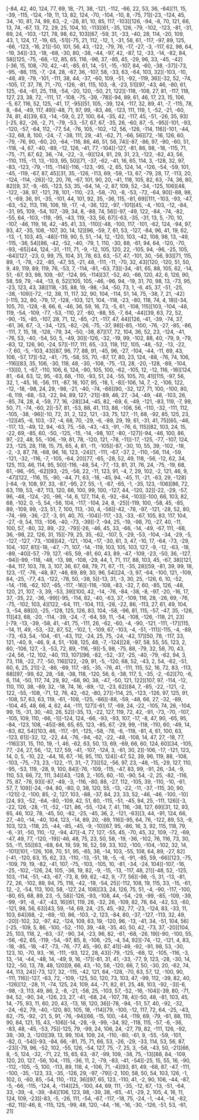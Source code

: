 [-84, 42, 40, 124, 77, 69, 18, -71, 38, -121, -112, -66, 22, 53, 36, -64][11, 15, -39, -115, -124, -19, 11, 13, 82, 124, -70, -104, -10, 8, -75, 71][-23, -124, 45, 34, -10, 81, 74, 99, 63, -2, -28, 81, 10, 85, 117, -103][126, -94, -8, 70, 121, 66, 13, 74, -67, 13, 72, 29, 25, 104, 10, -113][61, -35, 126, -79, -102, -123, -81, -31, 69, 24, -103, -121, 78, 98, 62, 103][67, -59, 31, -33, -40, 28, 114, -20, 109, 43, 1, 124, 17, -19, 65, -51][-75, 21, 112, -12, 1, -31, 58, 61, -117, -97, 89, 125, -66, -123, -16, 21][-50, 101, 56, 43, -122, -79, 76, -17, -27, -3, -117, 62, 98, 64, -19, 34][-33, -18, -68, -30, 80, -38, -44, -97, 42, -87, 12, -33, -14, -82, 84, 58][125, -75, -68, -12, 85, 65, 116, -96, 37, -85, 45, -29, 96, 33, -45, -42][-36, 15, 108, -70, 42, -41, -85, 61, 14, -51, -15, -107, 84, -60, -38, -37][-73, -95, -86, 115, -7, -24, 28, -67, 36, -107, 58, -33, 63, -64, 103, 32][-103, -10, -48, 49, -79, -101, -111, 38, 44, -37, -60, 109, -51, -92, -119, 36][-32, 52, -74, -105, 17, 37, 78, 71, -70, -126, -81, 115, 103, -8, -23, 51][97, -43, 46, -80, 61, 125, -64, -61, 25, 118, -54, -20, 120, -50, 21, 122][-118, -108, 27, 81, -117, 118, 127, 23, 38, 72, -111, 17, -108, -75, -39, -78][-94, 89, 61, 46, 17, 23, 15, 106, -5, 67, 116, 52, 125, -41, 17, -95][51, 105, -39, 124, -117, 32, 89, 41, -7, -115, 78, 8, -84, -49, 117, 49][-48, 71, 97, 99, -83, 46, -123, 111, 119, 1, -52, -21, -60, 74, 81, 4][39, 63, -14, -59, 0, 27, 100, 64, -35, 42, -117, 45, -51, -26, 35, 93][-25, 82, -26, -2, 71, -79, -53, -57, 67, 67, -35, 26, -60, 87, -5, -95][-101, -93, -120, -57, -64, 112, -77, 54, -76, 105, -102, -12, 56, -126, -114, 116][-101, -44, -32, 68, 8, 100, -24, -7, -38, 111, 29, -41, -62, 71, -66, 56][72, -16, 126, 60, -79, -76, 90, -60, 20, -64, -116, 86, 46, 51, 56, 74][-87, -86, 97, -90, -60, 51, -118, -4, 67, -40, -89, -12, 126, -41, 77, -104][-127, -81, 86, 98, -18, -115, 71, -75, -71, 87, 62, 36, -74, -22, -3, -9][124, 91, 29, 31, 23, -122, -82, 43, 56, -110, 115, -11, 13, -103, 95, 50][71, -37, -62, -41, 16, 65, 114, 3, -128, 32, 97, -83, -123, -79, -115, -114][-116, -123, -95, -2, 65, 124, 14, -126, -54, -59, 101, -45, -119, -67, 87, 45][31, 35, -126, -113, 69, -59, -13, 67, -79, 28, 17, -113, 20, -124, -114, -26][-12, 20, 76, -67, 101, 90, 20, -41, 118, 105, 82, 63, -74, 36, 80, 82][9, 37, -9, -65, -123, 53, 35, -64, 14, -2, 87, 109, 52, -34, -125, 106][48, -122, -38, 97, -121, 78, 101, -110, -23, -58, -70, -8, -53, -72, -64, 90][-88, 98, -1, -69, 36, 91, -35, -101, 44, 101, 92, 35, -36, 115, -81, 69][111, -103, -93, -47, -63, -52, 113, 116, 106, 19, -17, -4, -36, 122, -97, -101][45, -4, -103, -12, -84, -31, 95, 109, -54, 107, -39, 34, 8, -88, 74, 56][-97, -49, 122, -84, -74, -82, -55, 64, -103, -119, -95, -43, 119, -33, 56, 67][-63, -35, -31, 13, 5, -70, 10, -107, -46, 119, 16, 42, -45, 41, 33, -110][-48, -100, 117, -101, -62, 124, -94, 97, 93, 47, -35, 108, -107, 30, 14, 12][96, -59, 7, 61, 53, -127, -84, 96, 41, 19, 62, -13, -1, 103, 45, -48][-119, 90, 5, 51, -14, 12, -120, 103, -42, 108, 98, 13, -49, -115, -36, 54][86, -42, -52, -40, -79, 1, 110, -30, 88, -61, 94, 64, -120, -70, -93, -65][44, 124, -31, -111, 71, -9, -12, 105, 120, 22, -105, 94, -96, -25, 105, -64][127, -23, 0, 99, 75, 104, 31, 78, 63, 63, -57, 47, -101, 30, -56, 93][71, 115, 89, -1, -78, -22, -85, -47, 55, -21, 48, -111, -11, -70, 32, 43][120, -120, 51, 50, 9, 49, 119, 89, 119, 76, -53, 7, -114, -81, -63, 73][-34, -81, 65, 88, 105, 62, -14, 51, -87, 93, 98, 109, -97, -124, 95, -114][37, -52, 40, -66, 120, 42, 6, 126, 90, 58, 59, 79, -44, -13, 6, 52][105, 105, -46, -96, 94, -19, 31, 70, 98, 13, -73, 95, -23, 123, 43, 38][118, -35, 88, 19, -98, -34, -50, 73, 1, -6, 45, 37, -51, -25, -38, -109][-72, -12, 38, 11, 117, 32, 90, 104, -114, 51, 14, 75, -38, 7, 21, -42][-115, 32, 80, -79, 17, -128, -103, 121, 104, -118, -23, -80, 118, 74, 4, 18][-34, 105, 70, -128, -8, 66, 6, -46, 36, 59, 16, 73, -5, 61, -108, 115][103, -104, -48, 119, -54, -109, -77, -53, -110, 27, -80, -88, 55, -7, 64, -44][39, 63, 72, 52, -90, -15, -85, -107, 28, 71, 12, -85, -21, -117, 47, 44][126, -41, -39, -74, 37, -61, 36, 67, -3, -34, -125, -82, -26, -75, -37, 98][-85, -100, -76, -27, -85, -86, -111, 7, 15, 18, -128, -79, 34, -50, -38, 87][17, 72, 104, 36, 52, 23, -124, -41, -76, 53, -40, -54, 50, 5, -49, 30][-126, -32, -19, 99, -102, 88, 40, -79, 9, -79, -83, 12, 126, 90, -24, 57][-117, 111, 65, -33, 118, 112, 105, -48, -52, -13, -22, -7, 60, -5, -103, 43][87, 96, 77, 88, 91, -45, 96, -27, -104, -44, -11, 69, 43, 106, -57, 17][-52, -41, -75, -58, 55, 70, -87, 17, 80, 23, 124, -88, -76, 74, 106, -116][83, 35, 106, -30, 118, 48, -30, -108, -75, -13, 28, -20, -128, -89, -104, -13][0, 1, -67, -110, 106, 6, 124, -90, 105, 100, -62, -105, 12, -12, 116, -18][124, 81, -64, 63, 12, 95, -63, 68, -110, -93, 51, 24, -55, 105, 70, 41][115, -97, 56, 32, 1, -45, 16, -56, 111, -87, 16, 107, 95, -18, 1, -8][-106, 14, 7, -2, -106, 122, -12, -18, -98, 24, 29, -98, -21, -40, -74, -66][90, -32, 127, 71, 100, -100, 80, -6, 119, -68, -53, -22, 94, 89, 127, -21][-89, 46, 27, -34, -49, -48, -103, 26, -85, 74, 28, 4, -59, 77, 16, -28][34, -45, 82, -69, 6, -49, -121, -83, 119, -7, 99, 50, 71, -74, -60, 2][-57, 81, -53, 88, 41, 113, 88, -106, 56, -110, -32, -111, 112, -105, -38, -96][-10, 72, 31, 2, 122, 121, -33, 75, 127, -11, 68, -92, 85, 125, 23, -12][45, -6, 103, -37, -4, 68, 70, -29, -6, -89, 29, 19, 61, -31, 41, 75][65, -46, -117, 13, -49, 12, 94, -63, 75, -58, -43, -43, -91, -76, 6, 115][82, 103, 24, 15, -22, 69, -85, 60, -50, -125, -15, -14, -98, 107, -80, -127][-94, -46, 100, 86, 97, -22, 48, 55, -106, -19, 81, 78, -120, 121, -78, -11][-17, -125, -77, -107, 124, 23, -125, 28, 118, 15, 75, 65, 4, 81, -11, -105][-87, -30, 10, 55, 39, -102, -18, -2, -3, 87, 78, -68, 96, 16, 123, -24][1, -111, -67, -37, 2, -110, -56, 114, -59, -121, -32, -116, -7, -105, -64, 20][77, -65, -28, 52, 49, 118, -56, -12, 62, 34, 125, 113, 46, 114, 95, 50][-116, -48, 54, -77, -13, 81, 31, 76, 24, -75, -19, 68, 61, -96, -95, -62][93, -25, -56, 22, -11, 123, 91, -4, 7, 29, 102, -2, 121, 46, 9, -47][122, -116, 15, -90, -44, 71, 63, -18, -45, 94, -45, 11, -21, -63, 29, -128][-64, -9, 108, 97, 33, -87, -95, 27, 55, -1, -87, -65, -1, -35, 123, -106][86, 72, 63, 119, 53, -87, 113, 120, 66, 100, 99, 100, -127, 44, -120, 32][-22, -29, -57, 96, -48, -124, -20, -96, -14, 6, 127, 114, 6, -92, -84, -103][-100, 66, 103, 82, 68, -102, 0, -5, 54, -56, 104, -117, -104, 24, 8, -25][-119, 100, -58, 45, -85, 89, -109, 99, -23, 51, 7, 100, 113, -30, 4, -56][-42, -78, -97, -121, -28, 52, 80, -74, -99, -36, -27, -3, 91, 40, 70, -104][-117, -33, -33, -67, 105, 83, 117, 104, -27, -9, 54, 113, -106, -40, -73, -39][-7, -94, 25, -19, -98, 70, -27, 40, -11, 100, 57, -80, 32, 89, -22, -79][-26, -46, 45, 33, -66, -14, -49, -67, 111, -68, 36, -98, 22, 126, 31, 15][-79, 25, 35, -62, -107, 5, -29, -53, -104, -34, -29, -5, -127, -127, -73, -108][42, -121, -104, -17, -30, 61, 3, 47, -10, 17, -64, -73, -29, 104, -107, 81][-18, -47, -71, 107, -14, -119, 103, 105, 103, 127, -9, -12, -63, -18, -89, -40][-57, -79, 127, -65, 59, -81, 60, 43, 89, -47, -109, -23, -50, 36, -127, -94][-99, -118, -48, -13, 98, -108, -29, 44, 1, 71, 117, 88, 103, 45, -67, 38][121, -84, 117, 103, 78, 3, 107, 36, 67, 68, 79, 71, 67, -11, -35, 28][59, -81, 39, 99, 18, 123, -17, -76, -48, 87, -46, 69, 89, 30, 96, 54][24, -3, 97, -64, -100, 121, -109, 64, -25, -77, 43, -122, -78, 50, -38, 5][-13, 31, -3, 30, 25, -126, 6, 10, -52, -14, -116, -62, 107, -65, -117, -16][-116, -108, -83, -32, 7, 60, -85, 126, -48, 120, 21, 107, -3, 39, -53, 39][100, 42, -14, -76, -84, -38, -8, -97, -20, -16, 17, 37, -35, 22, -36, -99][-95, -114, 82, -40, -63, 37, -109, 116, 28, -26, 69, -76, -75, -102, 103, 4][122, -64, 111, -104, 113, -28, -22, 86, -113, 27, 61, 49, 104, 3, -54, 88][0, -25, -128, 125, 126, 83, 104, -58, -96, 81, 115, -57, -47, 35, -126, 11][43, 68, -20, -114, -39, -24, -7, -64, 59, 11, -54, -108, -126, -118, 21, 23][-79, -13, -39, -58, 41, -41, 75, -111, 26, -62, -60, -4, -90, -121, -111, -17][115, -14, 11, 49, -53, -32, 87, 52, -102, 1, -109, 67, -103, -4, -51, -111][-115, -4, -89, -73, -63, 54, -104, -61, -43, 112, -24, 25, 75, -24, -42, 17][50, 78, -117, 33, 121, -40, 9, -46, 9, 4, 51, -108, 125, 48, -7, -124][28, -97, 58, 55, 55, 123, 2, 60, -106, 127, -3, -53, 72, 89, -116, -9][-5, 98, -75, 88, -79, 32, 58, 70, 43, -24, 56, -12, 102, -40, 113, 107][96, -82, -52, -37, -25, -40, -79, -62, 94, 3, 73, 118, -22, 77, -50, 116][122, -29, 91, -5, -120, 68, 52, -43, 2, 54, -62, -51, 60, 6, 25, 21][-2, -86, -69, 117, -85, -35, -76, 41, -111, 115, 52, 16, 72, 83, -113, 68][97, -99, 62, 28, -58, -38, 118, -120, 56, 6, -38, 117, 5, -35, -2, -62][70, -6, 6, 114, -50, 117, 74, 29, 92, -68, 90, 38, -47, -50, 121, 122][107, 97, -114, -12, 110, 110, 38, -89, 32, -18, 74, 16, -89, -12, -23, 62][84, 7, -85, -22, -121, -2, 122, -55, -108, -71, 12, 76, 42, -62, -80, 27][-114, 25, -123, -126, 97, 125, 91, -108, 57, 63, 63, 119, -61, -108, -125, -86][-88, -59, -48, 66, 27, -32, -89, -104, 45, 48, 66, 4, 62, 44, -111, 127][-61, 17, -69, 24, -22, -105, 74, 26, -104, 99, 15, -31, 30, -40, 26, 52][-35, 13, -22, 127, 119, 72, 42, -91, -73, -70, -107, -105, 109, 110, -66, -1][-124, 124, -66, -93, -93, 107, -17, -8, 47, 90, -65, 95, -84, -123, 108, -45][-86, 65, 65, 123, -85, 67, -29, 99, -118, -110, 60, -49, 14, -83, 82, 54][103, 46, -117, -91, -125, -58, -78, -6, -118, -81, 4, 61, 100, 63, -123, 61][-32, 12, -22, 44, -76, -94, -62, -22, -48, -108, 14, 47, 27, -18, 77, -116][31, 15, 110, 19, -1, 46, -62, 63, 50, 13, 69, -69, 66, 60, 124, 60][34, -105, 77, -24, 27, 56, -12, 127, 59, -41, -107, -124, 3, -61, 30, 2][-106, -17, -121, 123, 14, 0, 5, -10, 22, -44, 16, 67, -16, 95, 110, 124][-47, 52, 39, 96, 119, 88, -108, -103, -75, -73, 23, -122, -11, 31, -7, 73][52, -56, 97, 23, -48, -15, -29, 127, 110, -95, -53, 119, -28, 9, 100, 84][-76, -109, -115, -47, 83, 99, -91, 26, -34, -9, 110, 53, 66, 72, 111, 34][43, -128, 2, -105, 60, -10, -90, 54, -2, 25, -82, -116, 75, 87, -78, 93][-87, -49, -3, -116, -80, 88, -27, 112, -105, 39, -110, -10, -61, 57, 7, 109][-24, -94, 80, -80, 0, 38, 120, 55, -13, -22, -11, -37, -115, 30, 90, -121][-2, -100, 85, -2, 127, 103, -88, -37, 84, 23, 33, 52, -46, -46, -100, -10][24, 93, -52, -64, -80, -109, 42, 51, 60, -115, -51, -45, 94, 25, -111, 126][-3, -22, 126, -28, -11, -52, -121, 86, -55, -124, 7, 41, 116, -38, 127, 69][31, 12, 93, 65, 46, 102, 78, -45, 50, -82, -25, -45, 36, 2, -121, -63][3, 44, -91, 124, 66, 27, -40, -14, -40, 104, 123, -14, 89, 20, -89, 116][-95, 64, 76, -122, 89, 53, -9, 103, 123, -118, 25, -44, -85, -45, -9, -10][67, 95, -86, 16, 3, 92, 115, 118, 79, -6, -31, -50, 110, -12, -94, 47][-4, 77, 127, -55, 45, -70, 45, 32, 109, -72, -69, -47, 49, 77, -120, -19][-46, 48, 75, 23, 50, 58, -19, -36, -102, 76, 116, 73, 30, 55, -11, 55][63, -68, 64, 19, 59, 16, 52, 59, 33, 102, -100, -104, -102, 32, 14, -101][101, -126, 108, 70, 51, 95, -65, 36, -14, 103, -55, 108, 64, 89, -27, 82][-41, -120, 63, 15, 62, 33, -110, -13, -51, 18, -5, -6, -91, -85, 59, -66][123, -75, -109, 79, 19, -82, -41, 107, -75, -103, -105, 10, -81, -34, -24, 104][-107, -16, -25, -102, -126, 24, 105, -36, 19, 82, -9, -15, -13, -117, 48, 21][-48, 52, -125, 103, -114, -51, -43, -67, -73, 8, 99, 62, -42, 9, -77, 56][-98, -5, 31, -13, -81, 72, 26, -102, 89, 94, 75, 116, -42, -19, -54, 25][-112, 108, 19, 115, 33, -15, -61, 12, -2, -54, 113, 100, 58, -127, 24, 108][33, 24, 126, 75, 51, -4, -90, -117, -100, -80, 65, 68, 89, 23, -5, 58][-126, -93, -108, 44, -54, -29, -99, -85, -109, -39, -99, -91, -8, -47, -43, 16][61, 119, 26, -32, 26, -109, 82, 76, 64, -42, 53, -60, -121, 98, 56, 63][43, 59, -14, 69, 24, -25, 45, -92, 77, -23, -124, 83, -33, 11, 103, 64][68, -2, -69, -10, 86, -103, -2, 123, -84, 80, -37, -127, -113, 32, 49, -20][-102, 32, -97, 42, -124, 109, 63, 19, -120, 96, -13, -41, 34, -51, 104, 56][-25, -109, 5, 86, -100, -52, -110, 39, -48, -35, 40, 50, 42, -73, 37, -20][104, 25, 103, 118, 2, -63, -37, -90, 34, -23, 96, 82, -61, -68, -26, 19][-90, -100, 55, -56, -62, 65, -119, -54, -97, 85, 8, -106, -25, -4, 54, 92][-74, -12, -121, 4, 83, -18, -85, -18, -47, -73, -76, -77, 45, -90, 87, 41][-49, -92, -91, 98, 53, -30, 123, 10, -70, 93, -16, -111, -93, 122, 28, 43][-79, -125, -68, 12, -105, -116, -3, 13, -14, -44, -48, 14, -49, 9, 16, -17][-81, 31, 41, -33, -77, 9, 123, -28, -30, 14, 122, -50, 13, 78, 48, 120][9, 66, 43, -10, 58, -120, 66, 7, 50, -30, 20, -62, 74, 44, 113, 24][-73, 127, 32, -115, -42, 121, 64, -128, -70, 63, 57, 12, -100, 90, -111, 116][-127, -63, 72, -109, -125, 50, 120, 73, 103, 47, -99, 112, -39, 82, 40, -126][12, -28, 11, -74, 125, 24, 109, 44, -71, 82, 81, 25, 48, 103, -92, -3][-6, -98, -3, 113, 49, 86, 2, -8, -21, -58, 25, -103, 57, -52, -16, -104][-39, 80, -71, 94, 52, -90, 34, -126, 23, 27, -41, -68, 24, -107, 78, 4][-50, 48, -81, 103, 45, 14, -75, 93, 11, 60, 20, 43, -13, 18, 120, 36][-78, -94, -51, 57, 40, -92, -32, -24, -62, 79, -40, -120, 80, 105, 18, -114][79, -100, -12, 117, 72, 64, -25, -43, 62, -75, -92, -21, 5, 91, -76, -94][66, -15, 100, -44, -119, 69, -79, -61, 88, 110, 90, 84, 121, 15, 43, -106][-14, -28, -9, -99, -34, 92, -118, 115, -57, -6, -36, -83, 48, -45, -53, 75][-125, 79, -99, 24, 106, 24, -27, 79, 82, -111, 126, -92, 39, -39, 3, -120][39, 13, 99, 104, 109, 24, -110, -80, -61, 9, -55, -59, -101, -82, 0, -54][-93, -84, 66, -81, 75, 71, 66, 53, -26, -29, -33, 114, 53, 56, 87, -23][-79, 96, -52, 102, -55, 126, -54, 127, 75, -7, 25, 3, -58, -43, 50, -21][66, 8, -5, 124, -32, -71, 22, 15, 65, 63, -87, -99, 109, -38, 75, -13][88, 84, -109, 120, 20, 127, -56, 104, -115, -36, 11, 2, -79, -83, -41, -54][-25, 15, 55, 16, -90, -112, -105, -5, 100, -113, 89, 118, 4, -106, 71, -4][93, 81, 49, -68, 87, -47, -111, -100, -35, -123, 33, -35, -126, 29, -97, -79][-2, 100, 58, 50, 54, 103, 126, -1, 102, 0, -60, 85, -54, 110, -112, 36][97, 65, 123, -110, 41, -2, 90, 106, -44, -87, -5, -66, -115, -124, 4, -114][25, -100, 44, 69, 111, -35, -12, 67, -13, -51, -64, 33, -39, -4, -39, -84][106, 123, 98, -39, 38, -65, -41, -29, 2, 105, 4, 16, 11, 124, 109, -23][-83, -5, -26, 111, -54, -67, -117, -18, 75, -24, -1, -44, -14, -82, -62, 11][-46, 8, -115, 125, -99, 48, 120, -44, -16, -16, -30, -126, -51, 53, -61, 21]